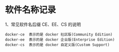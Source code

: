 # 软件名称记录

1、常见软件名后缀 CE、EE、CS 的说明

```
docker-ce  表示的是 docker 社区版(Community Edition)
docker-ee  表示的是 docker 企业版(Enterprise Edition)
docker-cs  表示的是 docker 自定义版(Custom Support)

```